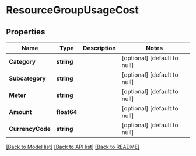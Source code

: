 # ResourceGroupUsageCost

## Properties
Name | Type | Description | Notes
------------ | ------------- | ------------- | -------------
**Category** | **string** |  | [optional] [default to null]
**Subcategory** | **string** |  | [optional] [default to null]
**Meter** | **string** |  | [optional] [default to null]
**Amount** | **float64** |  | [optional] [default to null]
**CurrencyCode** | **string** |  | [optional] [default to null]

[[Back to Model list]](../README.md#documentation-for-models) [[Back to API list]](../README.md#documentation-for-api-endpoints) [[Back to README]](../README.md)

